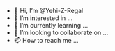 - 👋 Hi, I’m @Yehi-Z-Regal
- 👀 I’m interested in ...
- 🌱 I’m currently learning ...
- 💞️ I’m looking to collaborate on ...
- 📫 How to reach me ...

<!---
Yehi-Z-Regal/Yehi-Z-Regal is a ✨ special ✨ repository because its `README.md` (this file) appears on your GitHub profile.
You can click the Preview link to take a look at your changes.
--->
